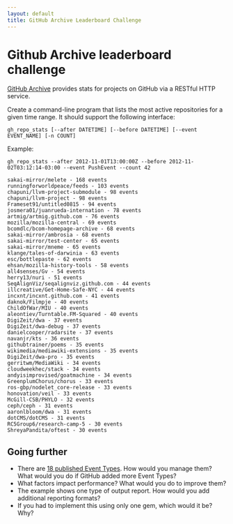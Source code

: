 ```yaml
---
layout: default
title: GitHub Archive Leaderboard Challenge
---
```


# Github Archive leaderboard challenge
[GitHub Archive](http://www.githubarchive.org) provides stats for
projects on GitHub via a RESTful HTTP service. 


Create a command-line program that lists the most active repositories
for a given time range. It should support the following interface:

    gh_repo_stats [--after DATETIME] [--before DATETIME] [--event EVENT_NAME] [-n COUNT]

Example:

    gh_repo_stats --after 2012-11-01T13:00:00Z --before 2012-11-02T03:12:14-03:00 --event PushEvent --count 42

    sakai-mirror/melete - 168 events
    runningforworldpeace/feeds - 103 events
    chapuni/llvm-project-submodule - 98 events
    chapuni/llvm-project - 98 events
    Frameset91/untitled0815 - 94 events
    josmera01/juanrueda-internation - 78 events
    artmig/artmig.github.com - 76 events
    mozilla/mozilla-central - 69 events
    bcomdlc/bcom-homepage-archive - 68 events
    sakai-mirror/ambrosia - 68 events
    sakai-mirror/test-center - 65 events
    sakai-mirror/mneme - 65 events
    klange/tales-of-darwinia - 63 events
    esc/bottlepaste - 62 events
    ehsan/mozilla-history-tools - 58 events
    all4senses/Gv - 54 events
    herry13/nuri - 51 events
    SeqAlignViz/seqalignviz.github.com - 44 events
    illcreative/Get-Home-Safe-NYC - 44 events
    incxnt/incxnt.github.com - 41 events
    daknok/Filmpje - 40 events
    ChildOfWar/MIU - 40 events
    aleontiev/Turntable.FM-Squared - 40 events
    DigiZeit/dwa - 37 events
    DigiZeit/dwa-debug - 37 events
    danielcooper/radarsite - 37 events
    navanjr/kts - 36 events
    githubtrainer/poems - 35 events
    wikimedia/mediawiki-extensions - 35 events
    DigiZeit/dwa-pro - 35 events
    gerritwm/MediaWiki - 34 events
    cloudweekhec/stack - 34 events
    andyisimprovised/goatmachine - 34 events
    GreenplumChorus/chorus - 33 events
    ros-gbp/nodelet_core-release - 33 events
    honovation/veil - 33 events
    McGill-CSB/PHYLO - 32 events
    ceph/ceph - 31 events
    aaronlbloom/dwa - 31 events
    dotCMS/dotCMS - 31 events
    RC5Group6/research-camp-5 - 30 events
    ShreyaPandita/oftest - 30 events

## Going further

* There are [18 published Event Types](http://developer.github.com/v3/activity/events/types/).  How would you manage them? What would you do if GitHub added more Event Types?
* What factors impact performance? What would you do to improve them?
* The example shows one type of output report. How would you add additional reporting formats?
* If you had to implement this using only one gem, which would it be? Why?

